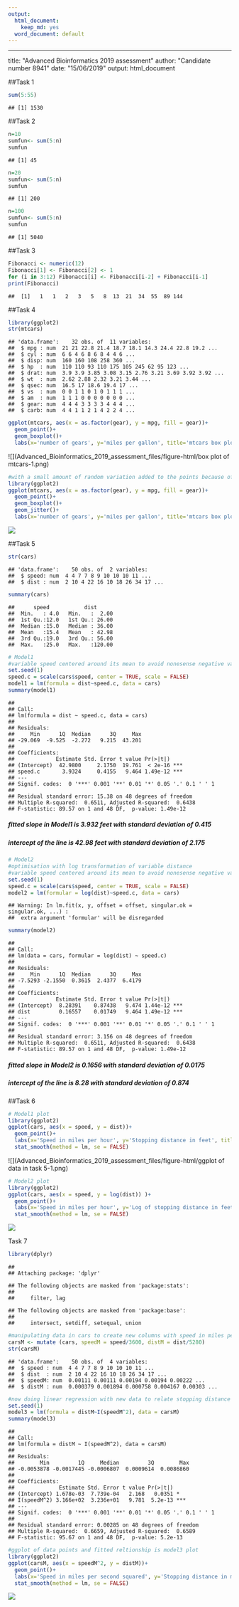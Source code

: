 ```yaml
---
output:
  html_document: 
    keep_md: yes
  word_document: default
---
```

---
title: "Advanced Bioinformatics 2019 assessment"
author: "Candidate number 8941"
date: "15/06/2019"
output: html_document


##Task 1

```r
sum(5:55)
```

```
## [1] 1530
```

##Task 2

```r
n=10
sumfun<- sum(5:n)
sumfun
```

```
## [1] 45
```

```r
n=20
sumfun<- sum(5:n)
sumfun
```

```
## [1] 200
```

```r
n=100
sumfun<- sum(5:n)
sumfun
```

```
## [1] 5040
```

##Task 3

```r
Fibonacci <- numeric(12)
Fibonacci[1] <- Fibonacci[2] <- 1
for (i in 3:12) Fibonacci[i] <- Fibonacci[i-2] + Fibonacci[i-1]
print(Fibonacci)
```

```
##  [1]   1   1   2   3   5   8  13  21  34  55  89 144
```

##Task 4

```r
library(ggplot2)
str(mtcars)
```

```
## 'data.frame':	32 obs. of  11 variables:
##  $ mpg : num  21 21 22.8 21.4 18.7 18.1 14.3 24.4 22.8 19.2 ...
##  $ cyl : num  6 6 4 6 8 6 8 4 4 6 ...
##  $ disp: num  160 160 108 258 360 ...
##  $ hp  : num  110 110 93 110 175 105 245 62 95 123 ...
##  $ drat: num  3.9 3.9 3.85 3.08 3.15 2.76 3.21 3.69 3.92 3.92 ...
##  $ wt  : num  2.62 2.88 2.32 3.21 3.44 ...
##  $ qsec: num  16.5 17 18.6 19.4 17 ...
##  $ vs  : num  0 0 1 1 0 1 0 1 1 1 ...
##  $ am  : num  1 1 1 0 0 0 0 0 0 0 ...
##  $ gear: num  4 4 4 3 3 3 3 4 4 4 ...
##  $ carb: num  4 4 1 1 2 1 4 2 2 4 ...
```

```r
ggplot(mtcars, aes(x = as.factor(gear), y = mpg, fill = gear))+
  geom_point()+
  geom_boxplot()+
  labs(x='number of gears', y='miles per gallon', title='mtcars box plot')
```

![](Advanced_Bioinformatics_2019_assessment_files/figure-html/box plot of mtcars-1.png)<!-- -->


```r
#with a small amount of random variation added to the points because of small dataset
library(ggplot2)
ggplot(mtcars, aes(x = as.factor(gear), y = mpg, fill = gear))+
  geom_point()+
  geom_boxplot()+
  geom_jitter()+
  labs(x='number of gears', y='miles per gallon', title='mtcars box plot (some random variation to points added)')
```

![](Advanced_Bioinformatics_2019_assessment_files/figure-html/unnamed-chunk-1-1.png)<!-- -->

##Task 5

```r
str(cars)
```

```
## 'data.frame':	50 obs. of  2 variables:
##  $ speed: num  4 4 7 7 8 9 10 10 10 11 ...
##  $ dist : num  2 10 4 22 16 10 18 26 34 17 ...
```

```r
summary(cars)
```

```
##      speed           dist       
##  Min.   : 4.0   Min.   :  2.00  
##  1st Qu.:12.0   1st Qu.: 26.00  
##  Median :15.0   Median : 36.00  
##  Mean   :15.4   Mean   : 42.98  
##  3rd Qu.:19.0   3rd Qu.: 56.00  
##  Max.   :25.0   Max.   :120.00
```

```r
# Model1
#variable speed centered around its mean to avoid nonesense negative values
set.seed(1)
speed.c = scale(cars$speed, center = TRUE, scale = FALSE)
model1 = lm(formula = dist~speed.c, data = cars)
summary(model1)
```

```
## 
## Call:
## lm(formula = dist ~ speed.c, data = cars)
## 
## Residuals:
##     Min      1Q  Median      3Q     Max 
## -29.069  -9.525  -2.272   9.215  43.201 
## 
## Coefficients:
##             Estimate Std. Error t value Pr(>|t|)    
## (Intercept)  42.9800     2.1750  19.761  < 2e-16 ***
## speed.c       3.9324     0.4155   9.464 1.49e-12 ***
## ---
## Signif. codes:  0 '***' 0.001 '**' 0.01 '*' 0.05 '.' 0.1 ' ' 1
## 
## Residual standard error: 15.38 on 48 degrees of freedom
## Multiple R-squared:  0.6511,	Adjusted R-squared:  0.6438 
## F-statistic: 89.57 on 1 and 48 DF,  p-value: 1.49e-12
```
##### fitted slope in Model1 is 3.932 feet with standard deviation of 0.415
##### intercept of the line is 42.98 feet with standard deviation of 2.175


```r
# Model2 
#optimisation with log transformation of variable distance
#variable speed centered around its mean to avoid nonesense negative values
set.seed(1)
speed.c = scale(cars$speed, center = TRUE, scale = FALSE)
model2 = lm(formular = log(dist)~speed.c, data = cars)
```

```
## Warning: In lm.fit(x, y, offset = offset, singular.ok = singular.ok, ...) :
##  extra argument 'formular' will be disregarded
```

```r
summary(model2)
```

```
## 
## Call:
## lm(data = cars, formular = log(dist) ~ speed.c)
## 
## Residuals:
##     Min      1Q  Median      3Q     Max 
## -7.5293 -2.1550  0.3615  2.4377  6.4179 
## 
## Coefficients:
##             Estimate Std. Error t value Pr(>|t|)    
## (Intercept)  8.28391    0.87438   9.474 1.44e-12 ***
## dist         0.16557    0.01749   9.464 1.49e-12 ***
## ---
## Signif. codes:  0 '***' 0.001 '**' 0.01 '*' 0.05 '.' 0.1 ' ' 1
## 
## Residual standard error: 3.156 on 48 degrees of freedom
## Multiple R-squared:  0.6511,	Adjusted R-squared:  0.6438 
## F-statistic: 89.57 on 1 and 48 DF,  p-value: 1.49e-12
```
##### fitted slope in Model2 is 0.1656 with standard deviation of 0.0175
##### intercept of the line is 8.28 with standard deviation of 0.874



##Task 6

```r
# Model1 plot
library(ggplot2)
ggplot(cars, aes(x = speed, y = dist))+
  geom_point()+
  labs(x='Speed in miles per hour', y='Stopping distance in feet', title='Plot of Model1 linear fit')+
  stat_smooth(method = lm, se = FALSE)
```

![](Advanced_Bioinformatics_2019_assessment_files/figure-html/ggplot of data in task 5-1.png)<!-- -->

```r
# Model2 plot
library(ggplot2)
ggplot(cars, aes(x = speed, y = log(dist)) )+
  geom_point()+
  labs(x='Speed in miles per hour', y='Log of stopping distance in feet', title='Plot of Model2 linear fit')+
  stat_smooth(method = lm, se = FALSE)
```

![](Advanced_Bioinformatics_2019_assessment_files/figure-html/unnamed-chunk-3-1.png)<!-- -->



Task 7

```r
library(dplyr)
```

```
## 
## Attaching package: 'dplyr'
```

```
## The following objects are masked from 'package:stats':
## 
##     filter, lag
```

```
## The following objects are masked from 'package:base':
## 
##     intersect, setdiff, setequal, union
```

```r
#manipulating data in cars to create new columns with speed in miles per second and stopping distance in miles
carsM <- mutate (cars, speedM = speed/3600, distM = dist/5280)
str(carsM)
```

```
## 'data.frame':	50 obs. of  4 variables:
##  $ speed : num  4 4 7 7 8 9 10 10 10 11 ...
##  $ dist  : num  2 10 4 22 16 10 18 26 34 17 ...
##  $ speedM: num  0.00111 0.00111 0.00194 0.00194 0.00222 ...
##  $ distM : num  0.000379 0.001894 0.000758 0.004167 0.00303 ...
```

```r
#now doing linear regression with new data to relate stopping distance to square of speed
set.seed(1)
model3 = lm(formula = distM~I(speedM^2), data = carsM)
summary(model3)
```

```
## 
## Call:
## lm(formula = distM ~ I(speedM^2), data = carsM)
## 
## Residuals:
##        Min         1Q     Median         3Q        Max 
## -0.0053878 -0.0017445 -0.0006807  0.0009614  0.0086860 
## 
## Coefficients:
##              Estimate Std. Error t value Pr(>|t|)    
## (Intercept) 1.678e-03  7.739e-04   2.168   0.0351 *  
## I(speedM^2) 3.166e+02  3.236e+01   9.781  5.2e-13 ***
## ---
## Signif. codes:  0 '***' 0.001 '**' 0.01 '*' 0.05 '.' 0.1 ' ' 1
## 
## Residual standard error: 0.00285 on 48 degrees of freedom
## Multiple R-squared:  0.6659,	Adjusted R-squared:  0.6589 
## F-statistic: 95.67 on 1 and 48 DF,  p-value: 5.2e-13
```

```r
#ggplot of data points and fitted reltionship is model3 plot
library(ggplot2)
ggplot(carsM, aes(x = speedM^2, y = distM))+
  geom_point()+
  labs(x='Speed in miles per second squared', y='Stopping distance in miles', title='Plot of Model3 linear fit')+
  stat_smooth(method = lm, se = FALSE)
```

![](Advanced_Bioinformatics_2019_assessment_files/figure-html/unnamed-chunk-5-1.png)<!-- -->






